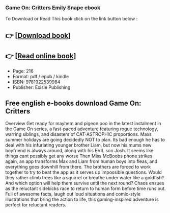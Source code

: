 ### Game On: Critters Emily Snape ebook

To Download or Read This book click on the link button below :

## 👉  [**[Download book](http://ebooksharez.info/download.php?group=book&from=github.com&id=719300&lnk=1065 "Download book")**]

## 👉  [**[Read online book](http://ebooksharez.info/download.php?group=book&from=github.com&id=719300&lnk=1065 "Read online book")**]


* Page: 216
* Format: pdf / epub / kindle
* ISBN: 9781922539984
* Publisher: Exisle Publishing



## Free english e-books download Game On: Critters


Overview
Get ready for mayhem and pigeon poo in the latest instalment in the Game On series, a fast-paced adventure featuring rogue technology, warring siblings, and disasters of CAT-ASTROPHIC proportions. Maxs summer holidays are going decidedly NOT to plan. Its bad enough he has to deal with his infuriating younger brother Liam, but now his mums new boyfriend is always around, along with his EVIL son Josh. It seems like things cant possibly get any worse Then Miss McBoobs phone strikes again, an app transforms Max and Liam from human boys into fleas, and everything goes downhill from there. The brothers are forced to work together to try to beat the app as it serves up impossible questions. Would they rather climb trees like a squirrel or breathe under water like a goldfish? And which option will help them survive until the next round? Chaos ensues as the reluctant sidekicks race to return to human form before time runs out. Full of awesome facts, laugh out loud situations and comic-style illustrations that bring the action to life, this gaming-inspired adventure is perfect for reluctant readers.



